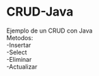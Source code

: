 # CRUD-Java
Ejemplo de un CRUD con Java<br>
Metodos:<br>
-Insertar<br>
-Select<br>
-Eliminar<br>
-Actualizar<br>


